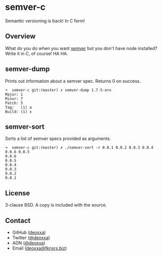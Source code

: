 semver-c
========

Semantic versioning is back! In C form!

Overview
--------

What do you do when you want [semver](https://github.com/isaacs/node-semver)
but you don't have node installed? Write it in C, of course! HA HA.

semver-dump
-----------

Prints out information about a semver spec. Returns 0 on success.

```
➜  semver-c git:(master) ✗ semver-dump 1.7.5-a+x
Major: 1
Minor: 7
Patch: 5
Tag:   (1) a
Build: (1) x
```

semver-sort
-----------

Sorts a list of semver specs provided as arguments.

```
➜  semver-c git:(master) ✗ ./semver-sort -r 0.0.1 0.0.2 0.0.3 0.0.4 0.0.6 0.0.5
0.0.6
0.0.5
0.0.4
0.0.3
0.0.2
0.0.1
```

License
-------

3-clause BSD. A copy is included with the source.

Contact
-------

* GitHub ([deoxxa](http://github.com/deoxxa))
* Twitter ([@deoxxa](http://twitter.com/deoxxa))
* ADN ([@deoxxa](https://alpha.app.net/deoxxa))
* Email ([deoxxa@fknsrs.biz](mailto:deoxxa@fknsrs.biz))
